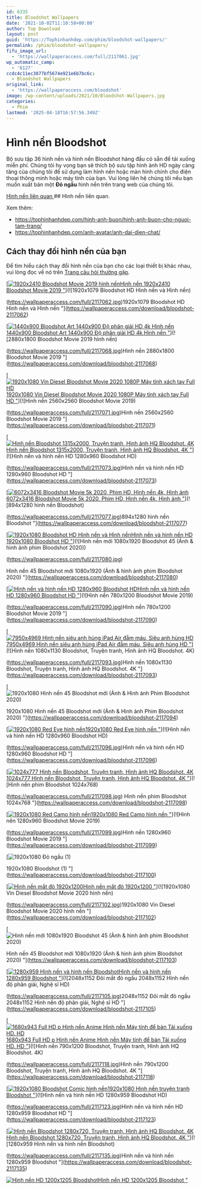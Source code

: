 ```yaml
---
id: 6335
title: Bloodshot Wallpapers
date: '2021-10-02T11:10:58+00:00'
author: Top Download
layout: post
guid: 'https://Tophinhanhdep.com/phim/bloodshot-wallpapers/'
permalink: /phim/bloodshot-wallpapers/
fifu_image_url:
  - 'https://wallpaperaccess.com/full/2117061.jpg'
wp_automatic_camp:
  - '6127'
ccdc4c11ec3877bf5674e921e6b7bc6c:
  - Bloodshot Wallpapers
original_link:
  - 'https://wallpaperaccess.com/bloodshot'
image: /wp-content/uploads/2021/10/Bloodshot-Wallpapers.jpg
categories:
  - Phim
lastmod: '2025-04-18T16:57:56.349Z'
---
```

# Hình nền Bloodshot

Bộ sưu tập 36 hình nền và hình nền Bloodshot hàng đầu có sẵn để tải xuống miễn phí. Chúng tôi hy vọng bạn sẽ thích bộ sưu tập hình ảnh HD ngày càng tăng của chúng tôi để sử dụng làm hình nền hoặc màn hình chính cho điện thoại thông minh hoặc máy tính của bạn. Vui lòng liên hệ chúng tôi nếu bạn muốn xuất bản một **Đỏ ngầu** hình nền trên trang web của chúng tôi.

[Hình nền liên quan ](#related) ## Hình nền liên quan.

   
 Xem thêm:

   
- <https://tophinhanhdep.com/hinh-anh-buon/hinh-anh-buon-cho-nguoi-tam-trang/>
- <https://tophinhanhdep.com/anh-avatar/anh-dai-dien-chat/>

## Cách thay đổi hình nền của bạn

Để tìm hiểu cách thay đổi hình nền của bạn cho các loại thiết bị khác nhau, vui lòng đọc về nó trên [Trang câu hỏi thường gặp](https://tophinhanhdep.com/faq/).

  
[[![1920x2410 Bloodshot Movie 2019 hình nền](https://wallpaperaccess.com/full/2117061.jpg)Hình nền 1920x2410 Bloodshot Movie 2019 "](https://wallpaperaccess.com/download/bloodshot-2117061)](![1920x1079 Bloodshot HD Hình nền và Hình nền)

(https://wallpaperaccess.com/full/2117062.jpg)1920x1079 Bloodshot HD Hình nền và Hình nền "](https://wallpaperaccess.com/download/bloodshot-2117062)

[[![1440x900 Bloodshot Art 1440x900 Độ phân giải HD 4k Hình nền](https://wallpaperaccess.com/full/2117066.jpg)1440x900 Bloodshot Art 1440x900 Độ phân giải HD 4k Hình nền "](https://wallpaperaccess.com/download/bloodshot-2117066)](![2880x1800 Bloodshot Movie 2019 hình nền)

(https://wallpaperaccess.com/full/2117068.jpg)Hình nền 2880x1800 Bloodshot Movie 2019 "](https://wallpaperaccess.com/download/bloodshot-2117068)

[[![1920x1080 Vin Diesel Bloodshot Movie 2020 1080P Máy tính xách tay Full HD](https://wallpaperaccess.com/full/2117070.jpg)1920x1080 Vin Diesel Bloodshot Movie 2020 1080P Máy tính xách tay Full HD "](https://wallpaperaccess.com/download/bloodshot-2117070)](![Hình nền 2560x2560 Bloodshot Movie 2019)

(https://wallpaperaccess.com/full/2117071.jpg)Hình nền 2560x2560 Bloodshot Movie 2019 "](https://wallpaperaccess.com/download/bloodshot-2117071)

[[![Hình nền Bloodshot 1315x2000, Truyện tranh, Hình ảnh HQ Bloodshot.  4K](https://wallpaperaccess.com/full/2117072.jpg)Hình nền Bloodshot 1315x2000, Truyện tranh, Hình ảnh HQ Bloodshot. 4K "](https://wallpaperaccess.com/download/bloodshot-2117072)](![Hình nền và hình nền HD 1280x960 Bloodshot HD)

(https://wallpaperaccess.com/full/2117073.jpg)Hình nền và hình nền HD 1280x960 Bloodshot HD "](https://wallpaperaccess.com/download/bloodshot-2117073)

[[![6072x3416 Bloodshot Movie 5k 2020, Phim HD, Hình nền 4k, Hình ảnh](https://wallpaperaccess.com/full/2117074.jpg)6072x3416 Bloodshot Movie 5k 2020, Phim HD, Hình nền 4k, Hình ảnh "](https://wallpaperaccess.com/download/bloodshot-2117074)](![894x1280 hình nền Bloodshot)

(https://wallpaperaccess.com/full/2117077.jpg)894x1280 hình nền Bloodshot "](https://wallpaperaccess.com/download/bloodshot-2117077)

[[![1920x1080 Bloodshot HD Hình nền và Hình nền](https://wallpaperaccess.com/full/2117079.jpg)Hình nền và hình nền HD 1920x1080 Bloodshot HD "](https://wallpaperaccess.com/download/bloodshot-2117079)](![Hình nền mới 1080x1920 Bloodshot 45 (Ảnh & hình ảnh phim Bloodshot 2020))

(https://wallpaperaccess.com/full/2117080.jpg)

Hình nền 45 Bloodshot mới 1080x1920 (Ảnh &amp; hình ảnh phim Bloodshot 2020) "](https://wallpaperaccess.com/download/bloodshot-2117080)

[[![Hình nền và hình nền HD 1280x960 Bloodshot HD](https://wallpaperaccess.com/full/2117089.jpg)Hình nền và hình nền HD 1280x960 Bloodshot HD "](https://wallpaperaccess.com/download/bloodshot-2117089)](![Hình nền 780x1200 Bloodshot Movie 2019)

(https://wallpaperaccess.com/full/2117090.jpg)Hình nền 780x1200 Bloodshot Movie 2019 "](https://wallpaperaccess.com/download/bloodshot-2117090)

[[![7950x4969 Hình nền siêu anh hùng iPad Air đẫm máu, Siêu anh hùng HD](https://wallpaperaccess.com/full/540012.jpg)7950x4969 Hình nền siêu anh hùng iPad Air đẫm máu, Siêu anh hùng HD "](https://wallpaperaccess.com/download/bloodshot-540012)](![Hình nền 1080x1130 Bloodshot, Truyện tranh, Hình ảnh HQ Bloodshot.  4K)

(https://wallpaperaccess.com/full/2117093.jpg)Hình nền 1080x1130 Bloodshot, Truyện tranh, Hình ảnh HQ Bloodshot. 4K "](https://wallpaperaccess.com/download/bloodshot-2117093)

[![1920x1080 Hình nền 45 Bloodshot mới (Ảnh & Hình ảnh Phim Bloodshot 2020)](https://wallpaperaccess.com/full/2117094.jpg)

1920x1080 Hình nền 45 Bloodshot mới (Ảnh &amp; Hình ảnh Phim Bloodshot 2020) "](https://wallpaperaccess.com/download/bloodshot-2117094)

[[![1920x1080 Red Eye hình nền](https://wallpaperaccess.com/full/1190626.jpg)1920x1080 Red Eye hình nền "](https://wallpaperaccess.com/download/bloodshot-1190626)](![Hình nền và hình nền HD 1280x960 Bloodshot HD)

(https://wallpaperaccess.com/full/2117096.jpg)Hình nền và hình nền HD 1280x960 Bloodshot HD "](https://wallpaperaccess.com/download/bloodshot-2117096)

[[![1024x777 Hình nền Bloodshot, Truyện tranh, Hình ảnh HQ Bloodshot.  4K](https://wallpaperaccess.com/full/2117097.jpg)1024x777 Hình nền Bloodshot, Truyện tranh, Hình ảnh HQ Bloodshot. 4K "](https://wallpaperaccess.com/download/bloodshot-2117097)](![Hình nền phim Bloodshot 1024x768)

(https://wallpaperaccess.com/full/2117098.jpg) Hình nền phim Bloodshot 1024x768 "](https://wallpaperaccess.com/download/bloodshot-2117098)

[[![1920x1080 Red Camo hình nền](https://wallpaperaccess.com/full/1651571.jpg)1920x1080 Red Camo hình nền "](https://wallpaperaccess.com/download/bloodshot-1651571)](![Hình nền 1280x960 Bloodshot Movie 2019)

(https://wallpaperaccess.com/full/2117099.jpg)Hình nền 1280x960 Bloodshot Movie 2019 "](https://wallpaperaccess.com/download/bloodshot-2117099)

[![1920x1080 Đỏ ngầu (1)](https://wallpaperaccess.com/full/2117100.jpg)

1920x1080 Bloodshot (1) "](https://wallpaperaccess.com/download/bloodshot-2117100)

[[![Hình nền mắt đỏ 1920x1200](https://wallpaperaccess.com/full/1351868.jpg)Hình nền mắt đỏ 1920x1200 "](https://wallpaperaccess.com/download/bloodshot-1351868)](![1920x1080 Vin Diesel Bloodshot Movie 2020 hình nền)

(https://wallpaperaccess.com/full/2117102.jpg)1920x1080 Vin Diesel Bloodshot Movie 2020 hình nền "](https://wallpaperaccess.com/download/bloodshot-2117102)

[![Hình nền mới 1080x1920 Bloodshot 45 (Ảnh & hình ảnh phim Bloodshot 2020)](https://wallpaperaccess.com/full/2117103.jpg)

Hình nền 45 Bloodshot mới 1080x1920 (Ảnh &amp; hình ảnh phim Bloodshot 2020) "](https://wallpaperaccess.com/download/bloodshot-2117103)

[[![1280x959 Hình nền và hình nền Bloodshot](https://wallpaperaccess.com/full/2117104.jpg)Hình nền và hình nền 1280x959 Bloodshot "](https://wallpaperaccess.com/download/bloodshot-2117104)](![2048x1152 Đôi mắt đỏ ngầu 2048x1152 Hình nền độ phân giải, Nghệ sĩ HD)

(https://wallpaperaccess.com/full/2117105.jpg)2048x1152 Đôi mắt đỏ ngầu 2048x1152 Hình nền độ phân giải, Nghệ sĩ HD "](https://wallpaperaccess.com/download/bloodshot-2117105)

[[![1680x943 Full HD p Hình nền Anime Hình nền Máy tính để bàn Tải xuống HD.  HD](https://wallpaperaccess.com/full/2008646.jpg)1680x943 Full HD p Hình nền Anime Hình nền Máy tính để bàn Tải xuống HD. HD "](https://wallpaperaccess.com/download/bloodshot-2008646)](![Hình nền 790x1200 Bloodshot, Truyện tranh, Hình ảnh HQ Bloodshot.  4K)

(https://wallpaperaccess.com/full/2117118.jpg)Hình nền 790x1200 Bloodshot, Truyện tranh, Hình ảnh HQ Bloodshot. 4K "](https://wallpaperaccess.com/download/bloodshot-2117118)

[[![1920x1080 Bloodshot Comic hình nền](https://wallpaperaccess.com/full/2117121.jpg)1920x1080 Hình nền truyện tranh Bloodshot "](https://wallpaperaccess.com/download/bloodshot-2117121)](![Hình nền và hình nền HD 1280x959 Bloodshot HD)

(https://wallpaperaccess.com/full/2117123.jpg)Hình nền và hình nền HD 1280x959 Bloodshot HD "](https://wallpaperaccess.com/download/bloodshot-2117123)

[[![Hình nền Bloodshot 1280x720, Truyện tranh, Hình ảnh HQ Bloodshot.  4K](https://wallpaperaccess.com/full/2117124.jpg)Hình nền Bloodshot 1280x720, Truyện tranh, Hình ảnh HQ Bloodshot. 4K "](https://wallpaperaccess.com/download/bloodshot-2117124)](![1280x959 Hình nền và hình nền Bloodshot)

(https://wallpaperaccess.com/full/2117135.jpg)Hình nền và hình nền 1280x959 Bloodshot "](https://wallpaperaccess.com/download/bloodshot-2117135)

[![Hình nền HD 1200x1205 Bloodshot](https://wallpaperaccess.com/full/2117139.jpg)Hình nền HD 1200x1205 Bloodshot "](https://wallpaperaccess.com/download/bloodshot-2117139)
